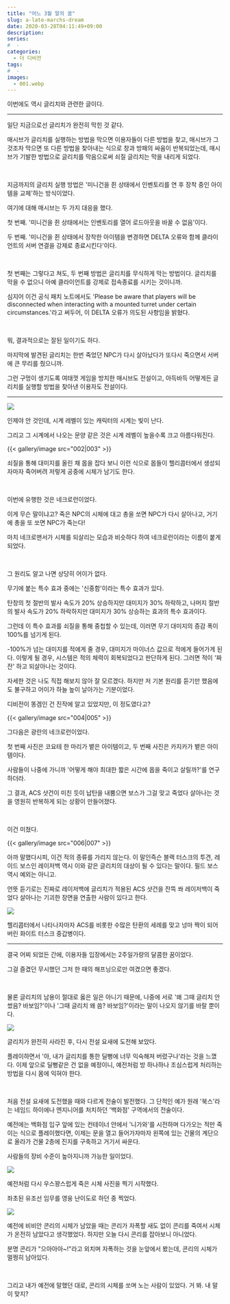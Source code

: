 ```yaml
---
title: "어느 3월 말의 꿈"
slug: a-late-marchs-dream
date: 2020-03-28T04:11:49+09:00
description:
series:
#  - 
categories:
  - 더 디비전
tags:
#  - 
images:
  - 001.webp
---
```


이번에도 역시 글리치와 관련한 글이다.

***

일단 지금으로선 글리치가 완전히 막힌 것 같다.

매시브가 글리치를 실행하는 방법을 막으면 이용자들이 다른 방법을 찾고, 매시브가 그것조차 막으면 또 다른 방법을 찾아내는 식으로 창과 방패의 싸움이 반복되었는데, 매시브가 기발한 방법으로 글리치를 막음으로써 쇠질 글리치는 막을 내리게 되었다.

&nbsp;

지금까지의 글리치 실행 방법은 '미니건을 쥔 상태에서 인벤토리를 연 후 장착 중인 아이템을 교체'하는 방식이었다.

여기에 대해 매시브는 두 가지 대응을 했다.

첫 번째. '미니건을 쥔 상태에서는 인벤토리를 열어 로드아웃을 바꿀 수 없음'이다.

두 번째. '미니건을 쥔 상태에서 장착한 아이템을 변경하면 DELTA 오류와 함께 클라이언트의 서버 연결을 강제로 종료시킨다'이다.

&nbsp;

첫 번째는 그렇다고 쳐도, 두 번째 방법은 글리치를 무식하게 막는 방법이다. 글리치를 막을 수 없으니 아예 클라이언트를 강제로 접속종료를 시키는 것이니까.

심지어 이건 공식 패치 노트에서도 'Please be aware that players will be disconnected when interacting with a mounted turret under certain circumstances.'라고 써두어, 이 DELTA 오류가 의도된 사항임을 밝혔다.

&nbsp;

뭐, 결과적으로는 잘된 일이기도 하다.

마지막에 발견된 글리치는 한번 죽었던 NPC가 다시 살아났다가 또다시 죽으면서 서버에 큰 무리를 줬으니까.

그런 구멍이 생기도록 여태껏 게임을 방치한 매시브도 전설이고, 아득바득 어떻게든 글리치를 실행할 방법을 찾아낸 이용자도 전설이다.

***

![](001.webp)

인제야 안 것인데, 시계 레벨이 있는 캐릭터의 시계는 빛이 난다.

그리고 그 시계에서 나오는 문양 같은 것은 시계 레벨이 높을수록 크고 아름다워진다.

{{< gallery/image src="002|003" >}}

쇠질을 통해 대미지를 올린 채 몹을 잡다 보니 이런 식으로 몹들이 헬리콥터에서 생성되자마자 죽어버려 저렇게 공중에 시체가 남기도 한다.

&nbsp;

이번에 유행한 것은 네크로런이었다.

이게 무슨 말이냐고? 죽은 NPC의 시체에 대고 총을 쏘면 NPC가 다시 살아나고, 거기에 총을 또 쏘면 NPC가 죽는다!

마치 네크로맨서가 시체를 되살리는 모습과 비슷하다 하여 네크로런이라는 이름이 붙게 되었다.

&nbsp;

그 원리도 알고 나면 상당히 어이가 없다.

무기에 붙는 특수 효과 중에는 '신중함'이라는 특수 효과가 있다.

탄창의 첫 절반의 발사 속도가 20% 상승하지만 대미지가 30% 하락하고, 나머지 절반의 발사 속도가 20% 하락하지만 대미지가 30% 상승하는 효과의 특수 효과이다.

그런데 이 특수 효과를 쇠질을 통해 중첩할 수 있는데, 이러면 무기 대미지의 증감 폭이 100%를 넘기게 된다.

-100%가 넘는 대미지를 적에게 줄 경우, 대미지가 마이너스 값으로 적에게 들어가게 된다. 이렇게 될 경우, 시스템은 적의 체력이 회복되었다고 판단하게 된다. 그러면 적이 '짜잔' 하고 되살아나는 것이다.

자세한 것은 나도 직접 해보지 않아 잘 모르겠다. 하지만 저 기본 원리를 듣기만 했음에도 불구하고 어이가 하늘 높이 날아가는 기분이었다.

디비전이 똥겜인 건 진작에 알고 있었지만, 이 정도였다고?

{{< gallery/image src="004|005" >}}

그다음은 광란의 네크로런이었다.

첫 번째 사진은 코요테 한 마리가 뱉은 아이템이고, 두 번째 사진은 카지카가 뱉은 아이템이다.

사람들이 나중에 가니까 '어떻게 해야 최대한 짧은 시간에 몹을 죽이고 살릴까?'를 연구하더라.

그 결과, ACS 샷건이 미친 듯이 납탄을 내뿜으면 보스가 그걸 맞고 죽었다 살아나는 것을 영원히 반복하게 되는 상황이 만들어졌다.

&nbsp;

이건 미쳤다.

{{< gallery/image src="006|007" >}}

아까 말했다시피, 이건 적의 종류를 가리지 않는다. 이 말인즉슨 블랙 터스크의 투견, 레이드 보스인 레이저백 역시 이와 같은 글리치의 대상이 될 수 있다는 말이다. 필드 보스 역시 예외는 아니고.

언뜻 듣기로는 진짜로 레이저백에 글리치가 적용된 ACS 샷건을 잔뜩 쏴 레이저백이 죽었다 살아나는 기괴한 장면을 연출한 사람이 있다고 한다.

![](008.webp)

헬리콥터에서 나타나자마자 ACS를 비롯한 수많은 탄환의 세례를 맞고 넝마 짝이 되어버린 화이트 터스크 중갑병이다.

***

결국 어찌 되었든 간에, 이용자들 입장에서는 2주일가량의 달콤한 꿈이었다.

그걸 즐겼던 무시했던 그저 한 때의 해프닝으로만 여겼으면 좋겠다.

&nbsp;

물론 글리치의 남용이 절대로 옳은 일은 아니기 때문에, 나중에 서로 '왜 그때 글리치 안 썼음? 바보임?'이나 '그때 글리치 왜 씀? 바보임?'이라는 말이 나오지 않기를 바랄 뿐이다.

![](009.webp)

글리치가 완전히 사라진 후, 다시 전설 요새에 도전해 보았다.

플레이하면서 '아, 내가 글리치를 통한 딜뻥에 너무 익숙해져 버렸구나'라는 것을 느꼈다. 이제 앞으로 딜뻥같은 건 없을 예정이니, 예전처럼 방 하나하나 조심스럽게 처리하는 방법을 다시 몸에 익혀야 한다.

&nbsp;

처음 전설 요새에 도전했을 때와 다르게 전술이 발전했다. 그 단적인 예가 원래 '북스'라는 네임드 하이에나 엔지니어를 처치하던 '백화점' 구역에서의 전술이다.

예전에는 백화점 입구 앞에 있는 컨테이너 안에서 '니가와'를 시전하며 다가오는 적만 죽이는 식으로 플레이했다면, 이제는 문을 열고 들어가자마자 왼쪽에 있는 건물의 계단으로 올라가 건물 2층에 진지를 구축하고 거기서 싸운다.

사람들의 장비 수준이 높아지니까 가능한 일이었다.

![](010.webp)

예전처럼 다시 우스꽝스럽게 죽은 시체 사진을 찍기 시작했다.

좌초된 유조선 임무를 영웅 난이도로 하던 중 찍었다.

![](011.webp)

예전에 비비안 콘리의 시체가 남았을 때는 콘리가 자폭할 새도 없이 콘리를 죽여서 시체가 온전히 남았다고 생각했었다. 하지만 오늘 다시 콘리를 잡아보니 아니었다.

분명 콘리가 "으아아아~!"라고 외치며 자폭하는 것을 눈앞에서 봤는데, 콘리의 시체가 멀쩡히 남아있다.

&nbsp;

그리고 내가 예전에 말했던 대로, 콘리의 시체를 쏘며 노는 사람이 있었다. 거 봐. 내 말이 맞지?
